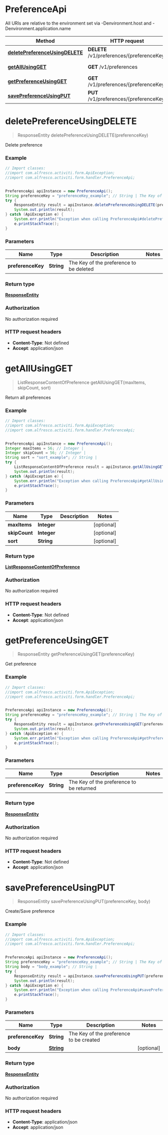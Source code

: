 # PreferenceApi

All URIs are relative to the environment set via -Denvironment.host and -Denvironment.application.name

Method | HTTP request | Description
------------- | ------------- | -------------
[**deletePreferenceUsingDELETE**](PreferenceApi.md#deletePreferenceUsingDELETE) | **DELETE** /v1/preferences/{preferenceKey} | Delete preference
[**getAllUsingGET**](PreferenceApi.md#getAllUsingGET) | **GET** /v1/preferences | Return all preferences
[**getPreferenceUsingGET**](PreferenceApi.md#getPreferenceUsingGET) | **GET** /v1/preferences/{preferenceKey} | Get preference
[**savePreferenceUsingPUT**](PreferenceApi.md#savePreferenceUsingPUT) | **PUT** /v1/preferences/{preferenceKey} | Create/Save preference

<a name="deletePreferenceUsingDELETE"></a>
# **deletePreferenceUsingDELETE**
> ResponseEntity deletePreferenceUsingDELETE(preferenceKey)

Delete preference

### Example
```java
// Import classes:
//import com.alfresco.activiti.form.ApiException;
//import com.alfresco.activiti.form.handler.PreferenceApi;


PreferenceApi apiInstance = new PreferenceApi();
String preferenceKey = "preferenceKey_example"; // String | The Key of the preference to be deleted
try {
    ResponseEntity result = apiInstance.deletePreferenceUsingDELETE(preferenceKey);
    System.out.println(result);
} catch (ApiException e) {
    System.err.println("Exception when calling PreferenceApi#deletePreferenceUsingDELETE");
    e.printStackTrace();
}
```

### Parameters

Name | Type | Description  | Notes
------------- | ------------- | ------------- | -------------
 **preferenceKey** | **String**| The Key of the preference to be deleted |

### Return type

[**ResponseEntity**](ResponseEntity.md)

### Authorization

No authorization required

### HTTP request headers

 - **Content-Type**: Not defined
 - **Accept**: application/json

<a name="getAllUsingGET"></a>
# **getAllUsingGET**
> ListResponseContentOfPreference getAllUsingGET(maxItems, skipCount, sort)

Return all preferences

### Example
```java
// Import classes:
//import com.alfresco.activiti.form.ApiException;
//import com.alfresco.activiti.form.handler.PreferenceApi;


PreferenceApi apiInstance = new PreferenceApi();
Integer maxItems = 56; // Integer | 
Integer skipCount = 56; // Integer | 
String sort = "sort_example"; // String | 
try {
    ListResponseContentOfPreference result = apiInstance.getAllUsingGET(maxItems, skipCount, sort);
    System.out.println(result);
} catch (ApiException e) {
    System.err.println("Exception when calling PreferenceApi#getAllUsingGET");
    e.printStackTrace();
}
```

### Parameters

Name | Type | Description  | Notes
------------- | ------------- | ------------- | -------------
 **maxItems** | **Integer**|  | [optional]
 **skipCount** | **Integer**|  | [optional]
 **sort** | **String**|  | [optional]

### Return type

[**ListResponseContentOfPreference**](ListResponseContentOfPreference.md)

### Authorization

No authorization required

### HTTP request headers

 - **Content-Type**: Not defined
 - **Accept**: application/json

<a name="getPreferenceUsingGET"></a>
# **getPreferenceUsingGET**
> ResponseEntity getPreferenceUsingGET(preferenceKey)

Get preference

### Example
```java
// Import classes:
//import com.alfresco.activiti.form.ApiException;
//import com.alfresco.activiti.form.handler.PreferenceApi;


PreferenceApi apiInstance = new PreferenceApi();
String preferenceKey = "preferenceKey_example"; // String | The Key of the preference to be returned
try {
    ResponseEntity result = apiInstance.getPreferenceUsingGET(preferenceKey);
    System.out.println(result);
} catch (ApiException e) {
    System.err.println("Exception when calling PreferenceApi#getPreferenceUsingGET");
    e.printStackTrace();
}
```

### Parameters

Name | Type | Description  | Notes
------------- | ------------- | ------------- | -------------
 **preferenceKey** | **String**| The Key of the preference to be returned |

### Return type

[**ResponseEntity**](ResponseEntity.md)

### Authorization

No authorization required

### HTTP request headers

 - **Content-Type**: Not defined
 - **Accept**: application/json

<a name="savePreferenceUsingPUT"></a>
# **savePreferenceUsingPUT**
> ResponseEntity savePreferenceUsingPUT(preferenceKey, body)

Create/Save preference

### Example
```java
// Import classes:
//import com.alfresco.activiti.form.ApiException;
//import com.alfresco.activiti.form.handler.PreferenceApi;


PreferenceApi apiInstance = new PreferenceApi();
String preferenceKey = "preferenceKey_example"; // String | The Key of the preference to be created
String body = "body_example"; // String | 
try {
    ResponseEntity result = apiInstance.savePreferenceUsingPUT(preferenceKey, body);
    System.out.println(result);
} catch (ApiException e) {
    System.err.println("Exception when calling PreferenceApi#savePreferenceUsingPUT");
    e.printStackTrace();
}
```

### Parameters

Name | Type | Description  | Notes
------------- | ------------- | ------------- | -------------
 **preferenceKey** | **String**| The Key of the preference to be created |
 **body** | [**String**](String.md)|  | [optional]

### Return type

[**ResponseEntity**](ResponseEntity.md)

### Authorization

No authorization required

### HTTP request headers

 - **Content-Type**: application/json
 - **Accept**: application/json

